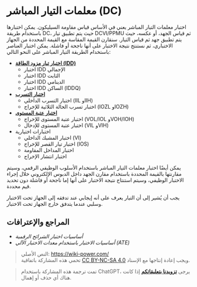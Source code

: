 # معلمات التيار المباشر (DC)

اختبار معلمات التيار المباشر يعني في الأساس قياس مقاومة السيليكون. يمكن اختبارها باستخدام طريقة DC، حيث يتم تطبيق تيار DCVI/PPMU ثم قياس الجهد، أو عكسه، حيث يتم تطبيق جهد ثم قياس التيار. سنقارن القيمة المقاسة مع القيمة المحددة من الجهاز الاختباري، ثم نستنتج نتيجة الاختبار على أنها ناجحة أو فاشلة. يمكن اختبار العناصر باستخدام الطريقة التيار المباشر على النحو التالي:

- [**اختبار تيار مزود الطاقة (IDD)**](https://wiki-power.com/DC-IDD_Test)
  - اختبار IDD الإجمالي
  - اختبار IDD الثابت
  - اختبار IDD الدينامي
  - اختبار IDD الساكن (IDDQ)
- [**اختبار التسرب**](https://wiki-power.com/Leakage_Test/)
  - اختبار التسرب الداخلي (IIL وIIH)
  - اختبار تسرب الحالة الثلاثية للإخراج (IOZL وIOZH)
- [**اختبار عتبة المستوى**](https://wiki-power.com/Level_Threshold_Test/)
  - اختبار عتبة المستوى للإخراج (VOL/IOL وVOH/IOH)
  - اختبار عتبة المستوى للإدخال (VIL وVIH)
- اختبارات اختيارية
  - اختبار المشبك الداخلي (VI)
  - اختبار تيار القصر للإخراج (IOS)
  - اختبار المداخل المقاومة
  - اختبار انتشار الإخراج

يمكن أيضًا اختبار معلمات التيار المباشر باستخدام الأسلوب الوظيفي الرقمي، وسيتم مقارنتها بالقيمة المحددة باستخدام مقارن الجهد داخل الدبوس الإلكتروني خلال إجراء الاختبار الوظيفي، وسيتم استنتاج نتيجة الاختبار على أنها إما ناجحة أو فاشلة دون تحديد قيم محددة.

يجب أن يُشير إلى أن التيار يعرف على أنه إيجابي عند تدفقه إلى الجهاز تحت الاختبار وسلبي عندما يتدفق خارج الجهاز تحت الاختبار.

## المراجع والإعترافات

- *أساسيات اختبار الشرائح الرقمية*
- *أساسيات الاختبار باستخدام معدات الاختبار الآلي (ATE)*

> النص الأصلي: <https://wiki-power.com/>  
> تحمي هذه المشاركة باتفاقية [CC BY-NC-SA 4.0](https://creativecommons.org/licenses/by/4.0/deed.en) ويجب إعادة إنتاجها مع الإسناد.

> تمت ترجمة هذه المشاركة باستخدام ChatGPT، يرجى [**تزويدنا بتعليقاتكم**](https://github.com/linyuxuanlin/Wiki_MkDocs/issues/new) إذا كانت هناك أي حذف أو إهمال.